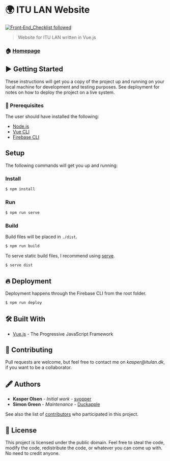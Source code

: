 # 🌍 ITU LAN Website

[![Front‑End_Checklist followed](https://img.shields.io/badge/Front‑End_Checklist-followed-brightgreen.svg)](https://github.com/thedaviddias/Front-End-Checklist/)

> Website for ITU LAN written in Vue.js

### 🏠 [Homepage](https://itulan.dk/)

## ▶️ Getting Started

These instructions will get you a copy of the project up and running on your local machine for development and testing purposes. See deployment for notes on how to deploy the project on a live system.

### 🧰 Prerequisites

The user should have installed the following:

- [Node.js](https://nodejs.org/en/)
- [Vue CLI](https://cli.vuejs.org/)
- [Firebase CLI](https://firebase.google.com/docs/cli)

## Setup

The following commands will get you up and running:

### Install

```bash
$ npm install
```

### Run

```bash
$ npm run serve
```

### Build

Build files will be placed in `./dist`.

```bash
$ npm run build
```

To serve static build files, I recommend using [serve](https://github.com/vercel/serve#readme).

```bash
$ serve dist
```

## 🔥 Deployment

Deployment happens through the Firebase CLI from the root folder.

```bash
$ npm run deploy
```

## 🛠 Built With

- [Vue.js](https://vuejs.org/) - The Progressive JavaScript Framework

## 🤝 Contributing

Pull requests are welcome, but feel free to contact me on _kasper@itulan.dk_, if you want to be a collaborator.

## 🖋 Authors

- **Kasper Olsen** - _Initial work_ - [svopper](https://github.com/svopper)
- **Simon Green** - _Maintenance_ - [Duckapple](https://github.com/Duckapple)

See also the list of [contributors](https://github.com/svopper/itulan.dk_mailservice/contributors) who participated in this project.

## 📝 License

This project is licensed under the public domain. Feel free to steal the code, modify the code, redistribute the code, or whatever you can come up with. No need to credit anyone.
